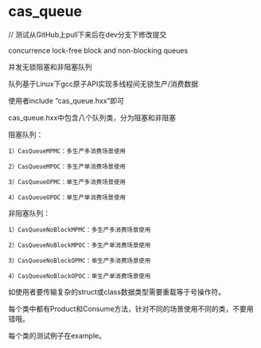 # cas_queue

// 测试从GitHub上pull下来后在dev分支下修改提交

concurrence lock-free block and non-blocking queues

并发无锁阻塞和非阻塞队列

队列基于Linux下gcc原子API实现多线程间无锁生产/消费数据

使用者include “cas_queue.hxx”即可

cas_queue.hxx中包含八个队列类，分为阻塞和非阻塞


阻塞队列：

	1）CasQueueMPMC：多生产多消费场景使用
	
	2）CasQueueMPOC：多生产单消费场景使用
	
	3）CasQueueOPMC：单生产多消费场景使用
	
	4）CasQueueOPOC：单生产单消费场景使用
	
	
非阻塞队列：

	1）CasQueueNoBlockMPMC：多生产多消费场景使用
	
	2）CasQueueNoBlockMPOC：多生产单消费场景使用
	
	3）CasQueueNoBlockOPMC：单生产多消费场景使用
	
	4）CasQueueNoBlockOPOC：单生产单消费场景使用
	
  
如使用者要传输复杂的struct或class数据类型需要重载等于号操作符。

每个类中都有Product和Consume方法，针对不同的场景使用不同的类，不要用错哦。

每个类的测试例子在example。
